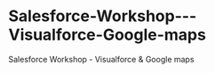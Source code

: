 # Salesforce-Workshop---Visualforce-Google-maps
Salesforce Workshop - Visualforce &amp; Google maps
